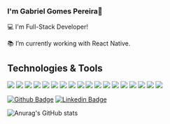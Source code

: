 ### I'm Gabriel Gomes Pereira👋

:computer: I'm Full-Stack Developer!

:books: I’m currently working with React Native.

## Technologies & Tools
![](https://img.shields.io/badge/OS-Windows/Linux-informational?style=flat&logo=<LOGO_NAME>&logoColor=white&color=2bbc8a)
![](https://img.shields.io/badge/Editor-Visual_Studio_Code-informational?style=flat&logo=<LOGO_NAME>&logoColor=white&color=2bbc8a)
![](https://img.shields.io/badge/Code-Javascript-informational?style=flat&logo=<LOGO_NAME>&logoColor=white&color=2bbc8a)
![](https://img.shields.io/badge/Code-Typescript-informational?style=flat&logo=<LOGO_NAME>&logoColor=white&color=2bbc8a)
![](https://img.shields.io/badge/Code-NodeJS-informational?style=flat&logo=<LOGO_NAME>&logoColor=white&color=2bbc8a)
![](https://img.shields.io/badge/Code-GoLang-informational?style=flat&logo=<LOGO_NAME>&logoColor=white&color=2bbc8a)
![](https://img.shields.io/badge/Code-Python-informational?style=flat&logo=<LOGO_NAME>&logoColor=white&color=2bbc8a)
![](https://img.shields.io/badge/Code-React-informational?style=flat&logo=<LOGO_NAME>&logoColor=white&color=2bbc8a)
![](https://img.shields.io/badge/Code-React_Native-informational?style=flat&logo=<LOGO_NAME>&logoColor=white&color=2bbc8a)
![](https://img.shields.io/badge/Code-NativeScript-informational?style=flat&logo=<LOGO_NAME>&logoColor=white&color=2bbc8a)
![](https://img.shields.io/badge/Code-Angular-informational?style=flat&logo=<LOGO_NAME>&logoColor=white&color=2bbc8a)
![](https://img.shields.io/badge/Tools-MySQL-informational?style=flat&logo=<LOGO_NAME>&logoColor=white&color=2bbc8a)
![](https://img.shields.io/badge/Tools-Docker-informational?style=flat&logo=<LOGO_NAME>&logoColor=white&color=2bbc8a)
![](https://img.shields.io/badge/Cloud-Heroku-informational?style=flat&logo=<LOGO_NAME>&logoColor=white&color=2bbc8a)
![](https://img.shields.io/badge/Cloud-Google_Cloud_Platform-informational?style=flat&logo=<LOGO_NAME>&logoColor=white&color=2bbc8a)
![](https://img.shields.io/badge/Tools-PyTorch-informational?style=flat&logo=<LOGO_NAME>&logoColor=white&color=2bbc8a)
![](https://img.shields.io/badge/Tools-Scikit_Learn-informational?style=flat&logo=<LOGO_NAME>&logoColor=white&color=2bbc8a)
![](https://img.shields.io/badge/Tools-Pandas-informational?style=flat&logo=<LOGO_NAME>&logoColor=white&color=2bbc8a)


[![Github Badge](https://img.shields.io/badge/-Github-000?style=flat-square&logo=Github&logoColor=white&link=LINK_GIT)](https://github.com/ggpereira)
[![Linkedin Badge](https://img.shields.io/badge/-LinkedIn-blue?style=flat-square&logo=Linkedin&logoColor=white&link=LINK_LINKEDIN)](https://www.linkedin.com/in/gabriel-gomes-pereira-041432144/)

![Anurag's GitHub stats](https://github-readme-stats.vercel.app/api?username=ggpereira&count_private=true&show_icons=true&theme=tokyonight&hide_rank=true)


<!--
**ggpereira/ggpereira** is a ✨ _special_ ✨ repository because its `README.md` (this file) appears on your GitHub profile.
!>

